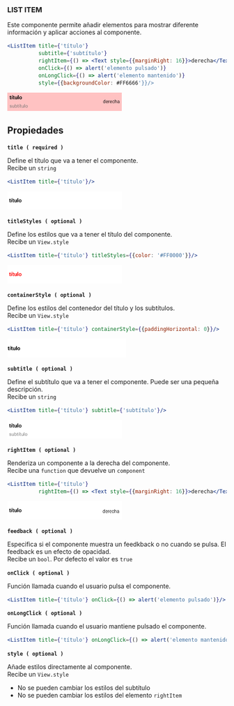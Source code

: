 ### LIST ITEM

Este componente permite añadir elementos para mostrar diferente información y aplicar acciones al componente.

```jsx
<ListItem title={'título'} 
		  subtitle={'subtítulo'}
		  rightItem={() => <Text style={{marginRight: 16}}>derecha</Text>}
		  onClick={() => alert('elemento pulsado')}
		  onLongClick={() => alert('elemento mantenido')}
		  style={{backgroundColor: #FF6666'}}/>
```
![comp_itemList_example](../assets/2_PROTOTYPE/comp_listItem/comp_listItem_example.png)

**Propiedades**
-

**`title ( required )`**

Define el título que va a tener el componente.
<br>
Recibe un `string`
```jsx
<ListItem title={'título'}/>
```
![comp_listItem](../assets/2_PROTOTYPE/comp_listItem/comp_listItem.png)

**`titleStyles ( optional )`**

Define los estilos que va a tener el título del componente.
<br>
Recibe un `View.style`
```jsx
<ListItem title={'título'} titleStyles={{color: '#FF0000'}}/>
```
![comp_listItem_titleStyles](../assets/2_PROTOTYPE/comp_listItem/comp_listItem_titleStyles.png)

<div style="page-break-after: always;"></div>

**`containerStyle ( optional )`**

Define los estilos del contenedor del título y los subtítulos.
<br>
Recibe un `View.style`
```jsx
<ListItem title={'título'} containerStyle={{paddingHorizontal: 0}}/>
```
![comp_listItem_containerStyle](../assets/2_PROTOTYPE/comp_listItem/comp_listItem_containerStyle.png)

**`subtitle ( optional )`**

Define el subtítulo que va a tener el componente. Puede ser una pequeña descripción.
<br>
Recibe un `string`
```jsx
<ListItem title={'título'} subtitle={'subtítulo'}/>
```
![comp_listItem_subtitle](../assets/2_PROTOTYPE/comp_listItem/comp_listItem_subtitle.png)

**`rightItem ( optional )`**

Renderiza un componente a la derecha del componente.
<br>
Recibe una `function` que devuelve un `component`
```jsx
<ListItem title={'título'}
		  rightItem={() => <Text style={{marginRight: 16}}>derecha</Text>}/>
```
![comp_listItem_rightItem_](../assets/2_PROTOTYPE/comp_listItem/comp_listItem_rightItem.png)

**`feedback ( optional )`**

Especifica si el componente muestra un feedkback o no cuando se pulsa. El feedback es un efecto de opacidad.
<br>
Recibe un `bool`. Por defecto el valor es `true`

**`onClick ( optional )`**

Función llamada cuando el usuario pulsa el componente.
```jsx
<ListItem title={'título'} onClick={() => alert('elemento pulsado')}/>
```

**`onLongClick ( optional )`**

Función llamada cuando el usuario mantiene pulsado el componente.
```jsx
<ListItem title={'título'} onLongClick={() => alert('elemento mantenido')}/>
```

<div style="page-break-after: always;"></div>

**`style ( optional )`**

Añade estilos directamente al componente.
<br>
Recibe un `View.style`
- No se pueden cambiar los estilos del subtítulo
- No se pueden cambiar los estilos del elemento `rightItem`

<div style="page-break-after: always;"></div>